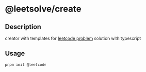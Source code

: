 # @leetsolve/create

## Description

creator with templates for [leetcode problem](https://leetcode.com/problemset/all) solution with typescript


## Usage

```bash
pnpm init @leetcode

```
